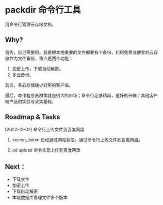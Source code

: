 # packdir 命令行工具

用命令行管理云存储文档。

## Why?

首先，自己需要用。我要把本地重要的文件都要有个备份，利用免费或便宜的云存储作为文件备份，重点是两个功能：

1. 加密上传，下载自动解密。
2. 多云备份。

其次，多云存储缺少好用的客户端。

最后，单作程序员群体就是很大的市场；命令行足够精简，是好的开端；其他客户端产品的实验与坚实基础。

## Roadmap & Tasks

[2022-12-02] 命令行上传文件到百度网盘

1. access_token 已经通过网站获取，通过命令行上传文件到百度网盘。

2. pd upload 命令实现上传到百度网盘



## Next：

- 下载文件
- 加密上传
- 下载自动解密
- 本地数据库管理文件多个版本



